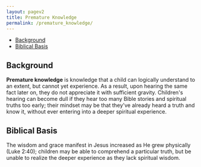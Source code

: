 ```yaml
---
layout: pagev2
title: Premature Knowledge
permalink: /premature_knowledge/
---
```

- [Background](#background)
- [Biblical Basis](#biblical-basis)

## Background

**Premature knowledge** is knowledge that a child can logically understand to an extent, but cannot yet experience. As a result, upon hearing the same fact later on, they do not appreciate it with sufficient gravity. Children's hearing can become dull if they hear too many Bible stories and spiritual truths too early; their mindset may be that they've already heard a truth and know it, without ever entering into a deeper spiritual experience.

## Biblical Basis

The wisdom and grace manifest in Jesus increased as He grew physically (Luke 2:40); children may be able to comprehend a particular truth, but be unable to realize the deeper experience as they lack spiritual wisdom.
